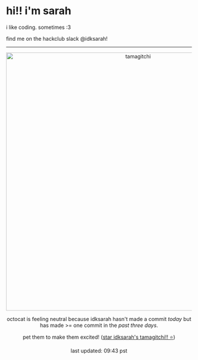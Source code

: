 <h1> hi!! i'm sarah</h1>
<p> i like coding. sometimes :3 </p>
<p> find me on the hackclub slack @idksarah!</p>
<hr class="solid">
<div align="center">
<img style="width: 50em;" src="https://hc-cdn.hel1.your-objectstorage.com/s/v3/84c5779df6447a2f74ba16641f7bffe63616ef6d_neutral.gif" alt="tamagitchi" /><br>

<p>octocat is feeling neutral because idksarah hasn't made a commit <i>today</i> but has made >= one commit in the <i>past three days</i>.</p>
<p>pet them to make them excited! (<a href="https://github.com/idksarah/tamagitchi">star idksarah's tamagitchi!! ⭐</a>)</p>

<p>last updated: 09:43 pst</p>
</div>